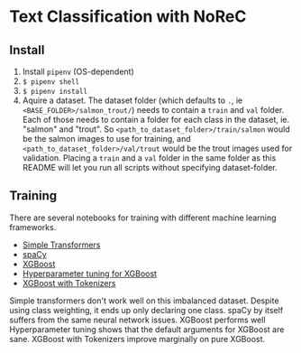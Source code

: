 # Text Classification with NoReC

## Install

1. Install `pipenv` (OS-dependent)
2. `$ pipenv shell`
3. `$ pipenv install`
4. Aquire a dataset. The dataset folder (which defaults to `.`, ie `<BASE_FOLDER>/salmon_trout/`) needs to contain a `train` and `val` folder. Each of those needs to contain a folder for each class in the dataset, ie. "salmon" and "trout". So `<path_to_dataset_folder>/train/salmon` would be the salmon images to use for training, and `<path_to_dataset_folder>/val/trout` would be the trout images used for validation. Placing a `train` and a `val` folder in the same folder as this README will let you run all scripts without specifying dataset-folder.

## Training

There are several notebooks for training with different machine learning frameworks.

* [Simple Transformers](norec_simple_transformers.ipynb)
* [spaCy](norec_spacy.ipynb)
* [XGBoost](norec_xgb.ipynb)
* [Hyperparameter tuning for XGBoost](norec_xgb%20hyperparam_tuning.ipynb)
* [XGBoost with Tokenizers](norec_xgb%20tokenizers.ipynb)

Simple transformers don't work well on this imbalanced dataset. Despite using class weighting, it ends up only declaring one class.
spaCy by itself suffers from the same neural network issues.
XGBoost performs well
Hyperparameter tuning shows that the default arguments for XGBoost are sane.
XGBoost with Tokenizers improve marginally on pure XGBoost.